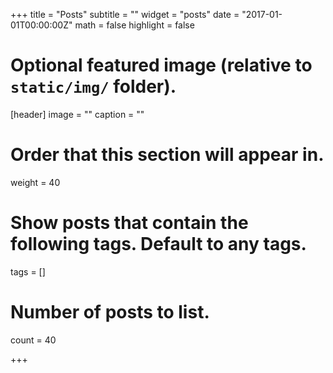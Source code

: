 +++
title = "Posts"
subtitle = ""
widget = "posts"
date = "2017-01-01T00:00:00Z"
math = false
highlight = false

# Optional featured image (relative to `static/img/` folder).
[header]
image = ""
caption = ""

# Order that this section will appear in.
weight = 40

# Show posts that contain the following tags. Default to any tags.
tags = []

# Number of posts to list.
count = 40

+++
